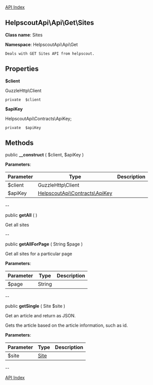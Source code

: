 [API Index](ApiIndex.md)


HelpscoutApi\Api\Get\Sites
---------------


**Class name**: Sites

**Namespace**: HelpscoutApi\Api\Get







    Deals with GET Sites API from helpscout.

    





Properties
----------


**$client**

GuzzleHttp\Client



    private  $client






**$apiKey**

HelpscoutApi\Contracts\ApiKey;



    private  $apiKey






Methods
-------


public **__construct** (  $client,  $apiKey )











**Parameters**:

| Parameter | Type | Description |
|-----------|------|-------------|
| $client | GuzzleHttp\Client |  |
| $apiKey | [HelpscoutApi\Contracts\ApiKey](HelpscoutApi-Contracts-ApiKey.md) |  |

--

public **getAll** (  )


Get all sites








--

public **getAllForPage** ( String $page )


Get all sites for a particular page








**Parameters**:

| Parameter | Type | Description |
|-----------|------|-------------|
| $page | String |  |

--

public **getSingle** ( Site $site )


Get an article and return as JSON.

Gets the article based on the article information, such as id.






**Parameters**:

| Parameter | Type | Description |
|-----------|------|-------------|
| $site | [Site](HelpscoutApi-Contracts-Site.md) |  |

--

[API Index](ApiIndex.md)
